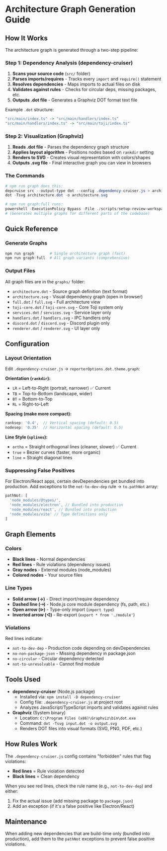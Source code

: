 # Architecture Graph Generation Guide

## How It Works

The architecture graph is generated through a two-step pipeline:

### Step 1: Dependency Analysis (dependency-cruiser)

1. **Scans your source code** (`src/` folder)
2. **Parses imports/requires** - Tracks every `import` and `require()` statement
3. **Resolves dependencies** - Maps imports to actual files on disk
4. **Validates against rules** - Checks for circular deps, missing packages, etc.
5. **Outputs .dot file** - Generates a Graphviz DOT format text file

Example `.dot` structure:

```dot
"src/main/index.ts" -> "src/main/handlers/index.ts"
"src/main/handlers/index.ts" -> "src/main/toji/index.ts"
```

### Step 2: Visualization (Graphviz)

1. **Reads .dot file** - Parses the dependency graph structure
2. **Applies layout algorithm** - Positions nodes based on `rankdir` setting
3. **Renders to SVG** - Creates visual representation with colors/shapes
4. **Outputs .svg file** - Final interactive graph you can view in browsers

### The Commands

```powershell
# npm run graph does this:
depcruise src --output-type dot --config .dependency-cruiser.js > architecture.dot
dot -Tsvg architecture.dot -o architecture.svg

# npm run graph:full runs:
powershell -ExecutionPolicy Bypass -File ./scripts/setup-review-workspace.ps1
# (Generates multiple graphs for different parts of the codebase)
```

## Quick Reference

### Generate Graphs

```powershell
npm run graph       # Single architecture graph (fast)
npm run graph:full  # All graph variants (comprehensive)
```

### Output Files

All graph files are in the `graphs/` folder:

- `architecture.dot` - Source graph definition (text format)
- `architecture.svg` - Visual dependency graph (open in browser)
- `full.dot` / `full.svg` - Full architecture view
- `toji-core.dot` / `toji-core.svg` - Core Toji system only
- `services.dot` / `services.svg` - Service layer only
- `handlers.dot` / `handlers.svg` - IPC handlers only
- `discord.dot` / `discord.svg` - Discord plugin only
- `renderer.dot` / `renderer.svg` - UI layer only

## Configuration

### Layout Orientation

Edit `.dependency-cruiser.js` → `reporterOptions.dot.theme.graph`:

**Orientation (`rankdir`):**

- `LR` = Left-to-Right (portrait, narrower) ✅ Current
- `TB` = Top-to-Bottom (landscape, wider)
- `BT` = Bottom-to-Top
- `RL` = Right-to-Left

**Spacing (make more compact):**

```javascript
ranksep: '0.4',  // Vertical spacing (default: 0.5)
nodesep: '0.35'  // Horizontal spacing (default: 0.5)
```

**Line Style (`splines`):**

- `ortho` = Straight orthogonal lines (cleaner, slower) ✅ Current
- `true` = Bezier curves (faster, more organic)
- `line` = Straight diagonal lines

### Suppressing False Positives

For Electron/React apps, certain devDependencies get bundled into production. Add exceptions to the `not-to-dev-dep` rule → `to.pathNot` array:

```javascript
pathNot: [
  'node_modules/@types/',
  'node_modules/electron', // Bundled into production
  'node_modules/react', // Bundled into production
  'node_modules/vite' // Type definitions only
]
```

## Graph Elements

### Colors

- **Black lines** - Normal dependencies
- **Red lines** - Rule violations (dependency issues)
- **Gray nodes** - External modules (node_modules)
- **Colored nodes** - Your source files

### Line Types

- **Solid arrow (→)** - Direct import/require dependency
- **Dashed line (⇢)** - Node.js core module dependency (fs, path, etc.)
- **Open arrow (⊳)** - Type-only import (`import type`)
- **Inverted arrow (◁)** - Re-export (`export * from './module'`)

### Violations

Red lines indicate:

- `not-to-dev-dep` - Production code depending on devDependencies
- `no-non-package-json` - Missing dependency in package.json
- `no-circular` - Circular dependency detected
- `not-to-unresolvable` - Cannot find module

## Tools Used

- **dependency-cruiser** (Node.js package)
  - Installed via: `npm install -D dependency-cruiser`
  - Config file: `.dependency-cruiser.js` at project root
  - Analyzes JavaScript/TypeScript imports and validates against rules
- **Graphviz** (System binary)
  - Location: `C:\Program Files (x86)\Graphviz\bin\dot.exe`
  - Command: `dot -Tsvg input.dot -o output.svg`
  - Renders DOT files into visual formats (SVG, PNG, PDF, etc.)

## How Rules Work

The `.dependency-cruiser.js` config contains "forbidden" rules that flag violations:

- **Red lines** = Rule violation detected
- **Black lines** = Clean dependency

When you see red lines, check the rule name (e.g., `not-to-dev-dep`) and either:

1. Fix the actual issue (add missing package to `package.json`)
2. Add an exception (if it's a false positive like Electron/React)

## Maintenance

When adding new dependencies that are build-time only (bundled into production), add them to the `pathNot` exceptions to prevent false positive violations.

